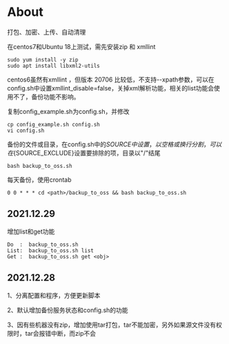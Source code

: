 # About

打包、加密、上传、自动清理

在centos7和Ubuntu 18上测试，需先安装zip 和 xmllint

```
sudo yum install -y zip
sudo apt install libxml2-utils
```

centos6虽然有xmllint ，但版本 20706 比较低，不支持--xpath参数，可以在config.sh中设置xmllint_disable=false，关掉xml解析功能，相关的list功能会使用不了，备份功能不影响。



复制config_example.sh为config.sh，并修改

```
cp config_example.sh config.sh
vi config.sh
```



备份的文件或目录，在config.sh中的${SOURCE}中设置，以空格或换行分割，可以在${SOURCE_EXCLUDE}设置要排除的项，目录以"/"结尾

```
bash backup_to_oss.sh
```



每天备份，使用crontab

```
0 0 * * * cd <path>/backup_to_oss && bash backup_to_oss.sh
```



## 2021.12.29

增加list和get功能

```
Do  :  backup_to_oss.sh
List:  backup_to_oss.sh list
Get :  backup_to_oss.sh get <obj>
```



## 2021.12.28

1、分离配置和程序，方便更新脚本

2、默认增加备份服务状态和config.sh的功能

3、因有些机器没有zip，增加使用tar打包，tar不能加密，另外如果源文件没有权限时，tar会报错中断，而zip不会